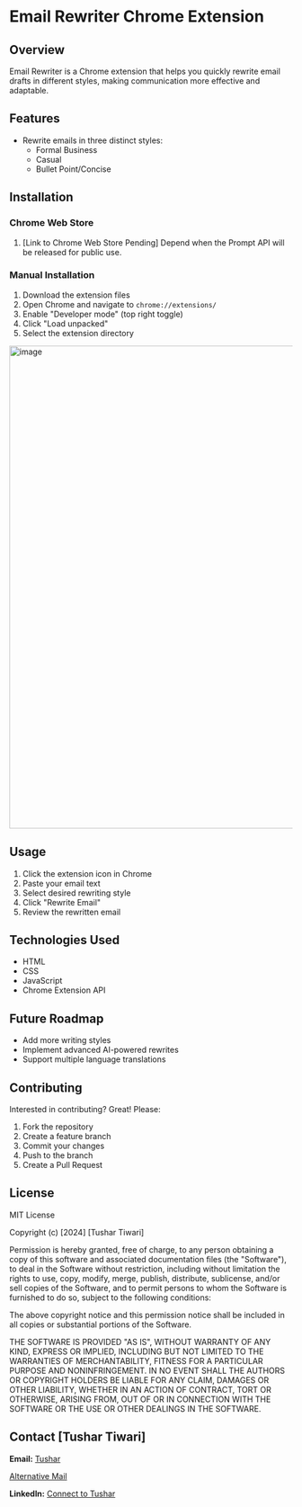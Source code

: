 # Email Rewriter Chrome Extension

## Overview
Email Rewriter is a Chrome extension that helps you quickly rewrite email drafts in different styles, making communication more effective and adaptable.

## Features
- Rewrite emails in three distinct styles:
  - Formal Business
  - Casual 
  - Bullet Point/Concise

## Installation

### Chrome Web Store
1. [Link to Chrome Web Store Pending] Depend when the Prompt API will be released for public use.

### Manual Installation
1. Download the extension files
2. Open Chrome and navigate to `chrome://extensions/`
3. Enable "Developer mode" (top right toggle)
4. Click "Load unpacked"
5. Select the extension directory

<img width="859" alt="image" src="https://github.com/user-attachments/assets/54e39843-6fd0-46a8-88ba-2e29250cfb3d">

## Usage
1. Click the extension icon in Chrome
2. Paste your email text
3. Select desired rewriting style
4. Click "Rewrite Email"
5. Review the rewritten email

## Technologies Used
- HTML
- CSS
- JavaScript
- Chrome Extension API

## Future Roadmap
- Add more writing styles
- Implement advanced AI-powered rewrites
- Support multiple language translations

## Contributing
Interested in contributing? Great! Please:
1. Fork the repository
2. Create a feature branch
3. Commit your changes
4. Push to the branch
5. Create a Pull Request

## License
MIT License

Copyright (c) [2024] [Tushar Tiwari]

Permission is hereby granted, free of charge, to any person obtaining a copy
of this software and associated documentation files (the "Software"), to deal
in the Software without restriction, including without limitation the rights
to use, copy, modify, merge, publish, distribute, sublicense, and/or sell
copies of the Software, and to permit persons to whom the Software is
furnished to do so, subject to the following conditions:

The above copyright notice and this permission notice shall be included in all
copies or substantial portions of the Software.

THE SOFTWARE IS PROVIDED "AS IS", WITHOUT WARRANTY OF ANY KIND, EXPRESS OR
IMPLIED, INCLUDING BUT NOT LIMITED TO THE WARRANTIES OF MERCHANTABILITY,
FITNESS FOR A PARTICULAR PURPOSE AND NONINFRINGEMENT. IN NO EVENT SHALL THE
AUTHORS OR COPYRIGHT HOLDERS BE LIABLE FOR ANY CLAIM, DAMAGES OR OTHER
LIABILITY, WHETHER IN AN ACTION OF CONTRACT, TORT OR OTHERWISE, ARISING FROM,
OUT OF OR IN CONNECTION WITH THE SOFTWARE OR THE USE OR OTHER DEALINGS IN THE
SOFTWARE.


## Contact [Tushar Tiwari]

**Email:** [Tushar](mailto:mrtushartiwari@gmail.com)

[Alternative Mail](mailto:tushi.fire@gmail.com)


**LinkedIn:** [Connect to Tushar](https://[https://www.linkedin.com/in/mr-tushar-tiwari/])


